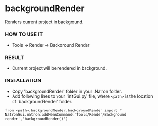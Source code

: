 # backgroundRender

Renders current project in background.

### HOW TO USE IT

* Tools -> Render -> Background Render

### RESULT

* Current project will be rendered in background.

### INSTALLATION

* Copy 'backgroundRender' folder in your .Natron folder.
* Add following lines to your 'initGui.py' file, where ``<path>`` is the location of 'backgroundRender' folder.

```
from <path>.backgroundRender.backgroundRender import *
NatronGui.natron.addMenuCommand('Tools/Render/Background render','backgroundRender()')
```
